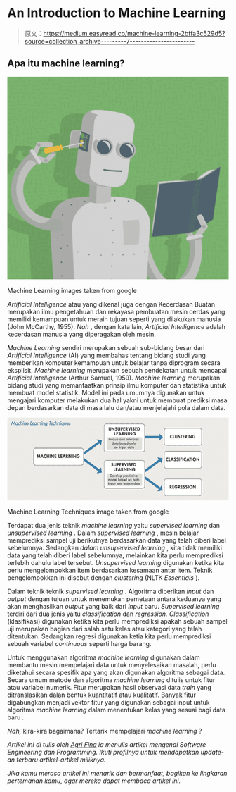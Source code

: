 # An Introduction to Machine Learning

> 原文：<https://medium.easyread.co/machine-learning-2bffa3c529d5?source=collection_archive---------7----------------------->

## Apa itu machine learning?

![](img/a63d9ac0e6ee8458c4202b333c0eb9e4.png)

Machine Learning images taken from google

*Artificial Intelligence* atau yang dikenal juga dengan Kecerdasan Buatan merupakan ilmu pengetahuan dan rekayasa pembuatan mesin cerdas yang memiliki kemampuan untuk meraih tujuan seperti yang dilakukan manusia (John McCarthy, 1955). *Nah* , dengan kata lain, *Artificial Intelligence* adalah kecerdasan manusia yang diperagakan oleh mesin.

*Machine Learning* sendiri merupakan sebuah sub-bidang besar dari *Artificial Intelligence* (AI) yang membahas tentang bidang studi yang memberikan komputer kemampuan untuk belajar tanpa diprogram secara eksplisit. *Machine learning* merupakan sebuah pendekatan untuk mencapai *Artificial Intelligence* (Arthur Samuel, 1959). *Machine learning* merupakan bidang studi yang memanfaatkan prinsip ilmu komputer dan statistika untuk membuat model statistik. Model ini pada umumnya digunakan untuk mengajari komputer melakukan dua hal yakni untuk membuat prediksi masa depan berdasarkan data di masa lalu dan/atau menjelajahi pola dalam data.

![](img/57f89554c9b95f58a797d19d5c48f85c.png)

Machine Learning Techniques image taken from google

Terdapat dua jenis teknik *machine learning* yaitu *supervised learning* dan *unsupervised learning* . Dalam *supervised learning* , mesin belajar memprediksi sampel uji berikutnya berdasarkan data yang telah diberi label sebelumnya. Sedangkan *dalam unsupervised learning* , kita tidak memiliki data yang telah diberi label sebelumnya, melainkan kita perlu memprediksi terlebih dahulu label tersebut. *Unsupervised learning* digunakan ketika kita perlu mengelompokkan item berdasarkan kesamaan antar item. Teknik pengelompokkan ini disebut dengan *clustering* (NLTK *Essentials* ).

Dalam teknik teknik *supervised learning* . Algoritma diberikan *input* dan *output* dengan tujuan untuk menemukan pemetaan antara keduanya yang akan menghasilkan *output* yang baik dari *input* baru. *Supervised learning* terdiri dari dua jenis yaitu *classification* dan *regression. Classification* (klasifikasi) digunakan ketika kita perlu memprediksi apakah sebuah sampel uji merupakan bagian dari salah satu kelas atau kategori yang telah ditentukan. Sedangkan regresi digunakan ketia kita perlu memprediksi sebuah variabel *continuous* seperti harga barang.

Untuk menggunakan algoritma *machine learning* digunakan dalam membantu mesin mempelajari data untuk menyelesaikan masalah, perlu diketahui secara spesifik apa yang akan digunakan algoritma sebagai data. Secara umum metode dan algoritma *machine learning* ditulis untuk fitur atau variabel numerik. Fitur merupakan hasil observasi data *train* yang ditranslasikan dalan bentuk kuantitatif atau kualitatif. Banyak fitur digabungkan menjadi vektor fitur yang digunakan sebagai input untuk algoritma *machine learning* dalam menentukan kelas yang sesuai bagi data baru *.*

*Nah,* kira-kira bagaimana? Tertarik mempelajari *machine learning* ?

*Artikel ini di tulis oleh* [*Agri Fina*](https://medium.com/u/e96f6bff56dd?source=post_page-----2bffa3c529d5--------------------------------) *ia menulis artikel mengenai Software Engineering dan Programming. Ikuti profilnya untuk mendapatkan update-an terbaru artikel-artikel miliknya.*

*Jika kamu merasa artikel ini menarik dan bermanfaat, bagikan ke lingkaran pertemanan kamu, agar mereka dapat membaca artikel ini.*